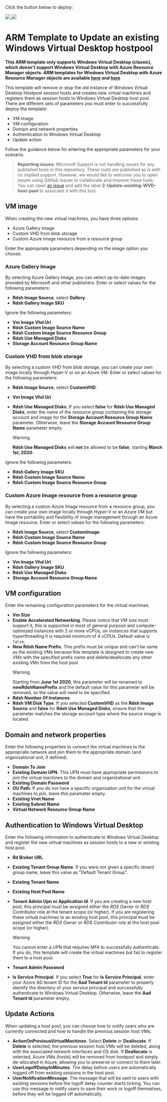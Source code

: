 Click the button below to deploy:

<a href="https://portal.azure.com/#create/Microsoft.Template/uri/https%3A%2F%2Fraw.githubusercontent.com%2FAzure%2FRDS-Templates%2Fmaster%2Fwvd-templates%2FUpdate%20existing%20WVD%20host%20pool%2FmainTemplate.json" target="_blank">
    <img src="http://azuredeploy.net/deploybutton.png"/>
</a>
<a href="http://armviz.io/#/?load=https%3A%2F%2Fraw.githubusercontent.com%2FAzure%2FRDS-Templates%2Fmaster%2Fwvd-templates%2FUpdate%20existing%20WVD%20host%20pool%2FmainTemplate.json" target="_blank">
    <img src="http://armviz.io/visualizebutton.png"/>
</a>

# ARM Template to Update an existing Windows Virtual Desktop hostpool

**This ARM template only supports Windows Virtual Desktop (classic), which doesn't support Windows Virtual Desktop with Azure Resource Manager objects. ARM templates for Windows Virtual Desktop with Azure Resource Manager objects are available [here](https://github.com/Azure/RDS-Templates/tree/master/ARM-wvd-templates/CreateAndProvisionHostPool) and [here](https://github.com/Azure/RDS-Templates/tree/master/ARM-wvd-templates/AddVirtualMachinesToHostPool)**

This template will remove or stop the old instance of Windows Virtual Desktop Hostpool session hosts and creates new virtual machines and registers them as session hosts to Windows Virtual Desktop host pool. There are different sets of parameters you must enter to successfully deploy the template:
- VM image
- VM configuration
- Domain and network properties
- Authentication to Windows Virtual Desktop
- Update action

Follow the guidance below for entering the appropriate parameters for your scenario.

> **Reporting issues:**
> Microsoft Support is not handling issues for any published tools in this repository. These tools are published as is with no implied support. However, we would like to welcome you to open issues using GitHub issues to collaborate and improve these tools. You can open [an issue](https://github.com/Azure/rds-templates/issues) and add the label **2-Update-existing-WVD-host-pool** to associate it with this tool.

## VM image
When creating the new virtual machines, you have three options:
- Azure Gallery image
- Custom VHD from blob storage
- Custom Azure Image resource from a resource group

Enter the appropriate parameters depending on the image option you choose.

### Azure Gallery Image
By selecting Azure Gallery Image, you can select up-to-date images provided by Microsoft and other publishers. Enter or select values for the following parameters:
- **Rdsh Image Source**, select **Gallery**.
- **Rdsh Gallery Image SKU**

Ignore the following parameters:
- **Vm Image Vhd Uri**
- **Rdsh Custom Image Source Name**
- **Rdsh Custom Image Source Resource Group**
- **Rdsh Use Managed Disks**
- **Storage Account Resource Group Name**

### Custom VHD from blob storage
By selecting a custom VHD from blob storage, you can create your own image locally through Hyper-V or on an Azure VM. Enter or select values for the following parameters:
- **Rdsh Image Source**, select **CustomVHD**.
- **Vm Image Vhd Uri**
- **Rdsh Use Managed Disks**. If you select **false** for **Rdsh Use Managed Disks**, enter the name of the resource group containing the storage account and image for the **Storage Account Resource Group Name** parameter. Otherwise, leave the **Storage Account Resource Group Name** parameter empty.
  
  > [!WARNING]
  **Rdsh Use Managed Disks** will **not** be allowed to be **false**, starting **March 1st, 2020**.

Ignore the following parameters:
- **Rdsh Gallery Image SKU**
- **Rdsh Custom Image Source Name**
- **Rdsh Custom Image Source Resource Group**

### Custom Azure Image resource from a resource group
By selecting a custom Azure Image resource from a resource group, you can create your own image locally through Hyper-V or an Azure VM but have the portability and flexibility of image management through an Azure Image resource. Enter or select values for the following parameters:
- **Rdsh Image Source**, select **CustomImage**.
- **Rdsh Custom Image Source Name**
- **Rdsh Custom Image Source Resource Group**

Ignore the following parameters:
- **Vm Image Vhd Uri**
- **Rdsh Gallery Image SKU**
- **Rdsh Use Managed Disks**
- **Storage Account Resource Group Name**

## VM configuration
Enter the remaining configuration parameters for the virtual machines.
- **Vm Size**
- **Enable Accelerated Networking**. Please notice that VM size must support it, this is supported in most of general purpose and compute-optimized instances with 2 or more vCPUs, on instances that supports hyperthreading it is required minimum of 4 vCPUs. Default value is `false`.
- **New Rdsh Name Prefix**. This prefix must be unique and can't be same as the existing VMs because this template is designed to create new VMs with the specified prefix name and delete/deallocate any other existing VMs from the host pool
  > [!WARNING]
  Starting from **June 1st 2020**, this parameter will be renamed to **newRdshNamePrefix** and the default value for this parameter will be removed, so the value will need to be specified.
- **Rdsh Number Of Instances**
- **Rdsh VM Disk Type**. If you selected **CustomVHD** as the **Rdsh Image Source** and **false** for **Rdsh Use Managed Disks**, ensure that this parameter matches the storage account type where the source image is located.

## Domain and network properties
Enter the following properties to connect the virtual machines to the appropriate network and join them to the appropriate domain (and organizational unit, if defined).

- **Domain To Join**
- **Existing Domain UPN**. This UPN must have appropriate permissions to join the virtual machines to the domain and organizational unit.
- **Existing Domain Password**
- **OU Path**. If you do not have a specific organizaiton unit for the virtual machines to join, leave this parameter empty.
- **Existing Vnet Name**
- **Existing Subnet Name**
- **Virtual Network Resource Group Name**

## Authentication to Windows Virtual Desktop
Enter the following information to authenticate to Windows Virtual Desktop and register the new virtual machines as session hosts to a new or existing host pool.

- **Rd Broker URL**
- **Existing Tenant Group Name**. If you were not given a specific tenant group name, leave this value as "Default Tenant Group".
- **Existing Tenant Name**
- **Existing Host Pool Name**
- **Tenant Admin Upn or Application Id**. If you are creating a new host pool, this principal must be assigned either the *RDS Owner* or *RDS Contributor* role at the tenant scope (or higher). If you are registering these virtual machines to an existing host pool, this principal must be assigned either the *RDS Owner* or *RDS Contributor* role at the host pool scope (or higher).

  > [!WARNING]
  You cannot enter a UPN that requires MFA to successfully authenticate. If you do, this template will create the virtual machines but fail to register them to a host pool.

- **Tenant Admin Password**
- **Is Service Principal**. If you select **True** for **Is Service Principal**, enter your Azure AD tenant ID for the **Aad Tenant Id** parameter to properly identify the directory of your service principal and successfully authenticate to Windows Virtual Desktop. Otherwise, leave the **Aad Tenant Id** parameter empty.

## Update Actions
When updating a host pool, you can choose how to notify users who are currently connected and how to handle the previous session host VMs.
- **ActionOnPreviousVirtualMachines**. Select **Delete** or **Deallocate**. If **Delete** is selected, the previous session host VMs will be deleted, along with the associated network interfaces and OS disk. If **Deallocate** is selected, Azure VMs (hosts) will be removed from hostpool and simply de-allocated in Azure, allowing you to preserve or connect to them later.
- **UserLogoffDelayInMinutes**. The delay before users are automatically logged off from existing sessions in the host pool.
- **UserNotificationMessage**. The message that will be sent to users with existing sessions before the logoff delay counter starts ticking. You can use this message to notify users to save their work or logoff themselves, before they will be logged off automatically. 

